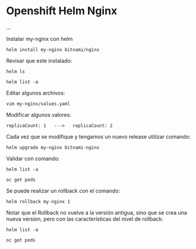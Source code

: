 # Openshift Helm Nginx

...

Instalar my-nginx con helm

```helm install my-nginx bitnami/nginx```

Revisar que este instalado:

```helm ls```

```helm list -a```

Editar algunos archivos:

```vim my-nginx/values.yaml```

Modificar algunos valores:

```replicaCount: 1   --->   replicaCount: 2```

Cada vez que se modifique y tengamos un nuevo release utilizar comando:

```helm upgrade my-nginx bitnami-nginx```

Validar con comando:

```helm list -a```

```oc get pods```

Se puede realizar un rollback con el comando:

```helm rollback my-nginx 1```

Notar que el Rollback no vuelve a la versión antigua, sino que se crea una nueva version, pero con las características del nivel de rollback:

```helm list -a```

```oc get pods```

